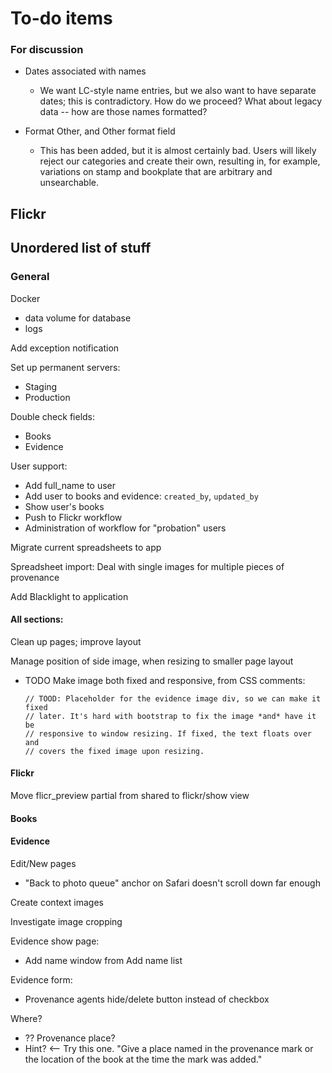 # To-do items

### For discussion

- Dates associated with names
    + We want LC-style name entries, but we also want to have separate dates;
      this is contradictory. How do we proceed? What about legacy data -- how
      are those names formatted?

- Format Other, and Other format field
    + This has been added, but it is almost certainly bad. Users will likely
      reject our categories and create their own, resulting in, for example,
      variations on stamp and bookplate that are arbitrary and unsearchable.

## Flickr

## Unordered list of stuff

### General

Docker

  - data volume for database
  - logs

Add exception notification

Set up permanent servers:

- Staging
- Production

Double check fields:

- Books
- Evidence

User support:

  - Add full_name to user
  - Add user to books and evidence: `created_by`, `updated_by`
  - Show user's books
  - Push to Flickr workflow
  - Administration of workflow for "probation" users

Migrate current spreadsheets to app

Spreadsheet import: Deal with single images for multiple pieces of provenance

Add Blacklight to application

#### All sections:

Clean up pages; improve layout

Manage position of side image, when resizing to smaller page layout

  - TODO Make image both fixed and responsive, from CSS comments:

        // TOOD: Placeholder for the evidence image div, so we can make it fixed
        // later. It's hard with bootstrap to fix the image *and* have it be
        // responsive to window resizing. If fixed, the text floats over and
        // covers the fixed image upon resizing.

#### Flickr ####

Move flicr_preview partial from shared to flickr/show view

#### Books ####

#### Evidence

Edit/New pages
- "Back to photo queue" anchor on Safari doesn't scroll down far enough

Create context images

Investigate image cropping

Evidence show page:

- Add name window from Add name list

Evidence form:

- Provenance agents hide/delete button instead of checkbox

Where?

  - ?? Provenance place?
  - Hint? <-- Try this one. "Give a place named in the provenance mark or the location of the book at the time the mark was added."
